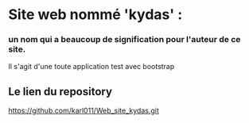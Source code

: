 # Site web nommé 'kydas' : 
### un nom qui a beaucoup de signification pour l'auteur de ce site.

Il s'agit d'une toute application test avec bootstrap

## Le lien du repository
https://github.com/karl011/Web_site_kydas.git
